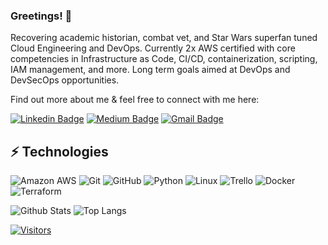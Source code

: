 ### Greetings! 👋

Recovering academic historian, combat vet, and Star Wars superfan tuned Cloud Engineering and DevOps. Currently 2x AWS certified with core competencies in Infrastructure as Code, CI/CD, containerization, scripting, IAM management, and more. Long term goals aimed at DevOps and DevSecOps opportunities.

Find out more about me & feel free to connect with me here:

[![Linkedin Badge](https://img.shields.io/badge/-Sam%20Duncan-blue?style=flat-square&logo=Linkedin&logoColor=white&link=https://www.linkedin.com/in/samuel-p-duncan/)](https://www.linkedin.com/in/samuel-p-duncan/)
[![Medium Badge](https://img.shields.io/badge/Sam%20Duncan-12100E?style=flat-square&logo=medium&logoColor=white&link=https://medium.com/@samuel.p.duncan)](https://medium.com/@samuel.p.duncan)
[![Gmail Badge](https://img.shields.io/badge/-samuel.p.duncan@gmail.com-c14438?style=flat-square&logo=Gmail&logoColor=white&link=mailto:samuel.p.duncan@gmail.com)](mailto:samuel.p.duncan@gmail.com)

## ⚡ Technologies

<!-- Check out the Badges folder for more badges -->

![Amazon AWS](https://img.shields.io/badge/Amazon%20AWS-232F3E?style=flat-square&logo=amazon-aws)
![Git](https://img.shields.io/badge/-Git-black?style=flat-square&logo=git)
![GitHub](https://img.shields.io/badge/-GitHub-181717?style=flat-square&logo=github)
![Python](https://img.shields.io/badge/-Python-black?style=flat-square&logo=Python)
![Linux](https://img.shields.io/badge/Linux-FCC624?style=flat-square&logo=linux&logoColor=black)
![Trello](https://img.shields.io/badge/Trello-%23026AA7.svg?style=flat-square&logo=Trello&logoColor=white)
![Docker](https://img.shields.io/badge/Docker-2CA5E0?style=flat&logo=docker&logoColor=white)  
![Terraform](https://img.shields.io/badge/Terraform-844FBA?style=flat&logo=terraform&logoColor=white)


<!-- Replace the fields below with the information requested. Remember to remove the encapsulating <> characters. -->

![Github Stats](https://github-readme-stats.vercel.app/api?username=DuncanB112P&count_private=true&show_icons=true&include_all_commits=true)
![Top Langs](https://github-readme-stats.vercel.app/api/top-langs/?username=DuncanB112P&hide=TeX&layout=compact)


[![Visitors](https://api.visitorbadge.io/api/visitors?path=DuncanB112P%2FDuncanB112P&label=VISITORS&countColor=%23263759)](https://visitorbadge.io/status?path=DuncanB112P%2FDuncanB112P)
